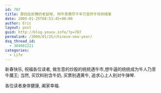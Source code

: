 ```yaml
---
id: 787
title: 那四处折腾的老鼠呀, 阿牛哥费尽千辛万苦终于将你缉拿
date: 2009-01-25T08:53:45+00:00
author: Eric
layout: post
guid: http://blog.youxu.info/?p=787
permalink: /2009/01/25/chinese-new-year/
dsq_thread_id:
  - 384081221
categories:
  - Life
---
```

新春快乐, 祝福各位读者, 做生意的炒股的统统遇牛市,想牛逼的统统成为牛人乃至牛魔王; 当然, 买饮料别含牛奶, 买票别遇黄牛, 追求心上人别对牛弹琴. 

各位读者身体健康, 阖家幸福.